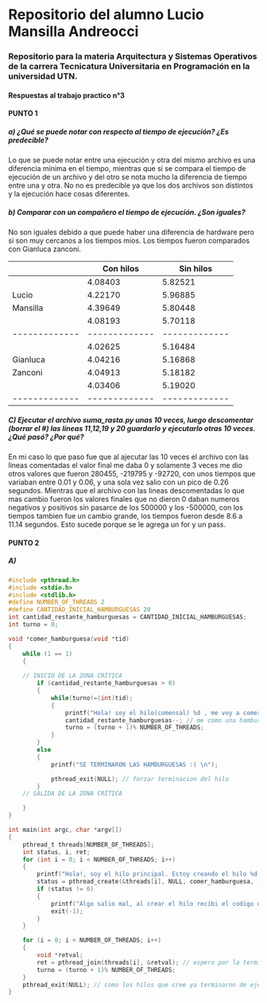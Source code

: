 # Repositorio del alumno **Lucio Mansilla Andreocci**

### Repositorio para la materia Arquitectura y Sistemas Operativos de la carrera Tecnicatura Universitaria en Programación en la universidad **UTN**.

#### Respuestas al trabajo practico n°3

#### PUNTO 1 

##### a) ¿Qué se puede notar con respecto al tiempo de ejecución? ¿Es predecible?
Lo que se puede notar entre una ejecución y otra del mismo archivo es una diferencia mínima en el tiempo, mientras que si se compara el tiempo de ejecución de un archivo y del otro se nota mucho la diferencia de tiempo entre una y otra.
No no es predecible ya que los dos archivos son distintos y la ejecución hace cosas diferentes.

##### b) Comparar con un compañero el tiempo de ejecución. ¿Son iguales?  
No son iguales debido a que puede haber una diferencia de hardware pero si son muy cercanos a los tiempos mios. Los tiempos fueron comparados con Gianluca zanconi.


|               |   Con hilos   |   Sin hilos   |                 
| ------------- | ------------- | ------------- |
|               |    4.08403    |    5.82521    |
|     Lucio     |    4.22170    |    5.96885    |
|    Mansilla   |    4.39649    |    5.80448    |
|               |    4.08193    |    5.70118    |
| ------------- | ------------- | ------------- |
|               |    4.02625    |    5.16484    |
|    Gianluca   |    4.04216    |    5.16868    |
|    Zanconi    |    4.04913    |    5.18182    |
|               |    4.03406    |    5.19020    |
| ------------- | ------------- | ------------- | 

##### C) Ejecutar el archivo suma_rasta.py unas 10 veces, luego descomentar (borrar el #) las líneas 11,12,19 y 20 guardarlo y ejecutarlo otras 10 veces. ¿Qué pasó? ¿Por qué?
En mi caso lo que paso fue que al ajecutar las 10 veces el archivo con las lineas comentadas el valor final me daba 0 y solamente 3 veces me dio otros valores que fueron 280455, -219795 y -92720, con unos tiempos que variaban entre 0.01 y 0.06, y una sola vez salio con un pico de 0.26 segundos. Mientras que el archivo con las lineas descomentadas lo que mas cambio fueron los valores finales que no dieron 0 daban numeros negativos y positivos sin pasarce de los 500000 y los -500000, con los tiempos tambien fue un cambio grande, los tiempos fueron desde 8.6 a 11.14 segundos.
Esto sucede porque se le agrega un for y un pass.

#### PUNTO 2

##### **A)** 

```c
#include <pthread.h>
#include <stdio.h>
#include <stdlib.h>
#define NUMBER_OF_THREADS 2
#define CANTIDAD_INICIAL_HAMBURGUESAS 20
int cantidad_restante_hamburguesas = CANTIDAD_INICIAL_HAMBURGUESAS;
int turno = 0;

void *comer_hamburguesa(void *tid)
{
	while (1 == 1)
	{ 
		
    // INICIO DE LA ZONA CRÍTICA
		if (cantidad_restante_hamburguesas > 0)
		{
			while(turno!=(int)tid);
			{
				printf("Hola! soy el hilo(comensal) %d , me voy a comer una hamburguesa ! ya que todavia queda/n %d \n", (int) tid, cantidad_restante_hamburguesas);
				cantidad_restante_hamburguesas--; // me como una hamburguesa
				turno = (turno + 1)% NUMBER_OF_THREADS;
			}
		}
		else
		{
			printf("SE TERMINARON LAS HAMBURGUESAS :( \n");

			pthread_exit(NULL); // forzar terminacion del hilo
		}
    // SALIDA DE LA ZONA CRÍTICA   

	}
}

int main(int argc, char *argv[])
{
	pthread_t threads[NUMBER_OF_THREADS];
	int status, i, ret;
	for (int i = 0; i < NUMBER_OF_THREADS; i++)
	{
		printf("Hola!, soy el hilo principal. Estoy creando el hilo %d \n", i);
		status = pthread_create(&threads[i], NULL, comer_hamburguesa, (void *)i);
		if (status != 0)
		{
			printf("Algo salio mal, al crear el hilo recibi el codigo de error %d \n", status);
			exit(-1);
		}
	}

	for (i = 0; i < NUMBER_OF_THREADS; i++)
	{
		void *retval;
		ret = pthread_join(threads[i], &retval); // espero por la terminacion de los hilos que cree
		turno = (turno + 1)% NUMBER_OF_THREADS;
	}
	pthread_exit(NULL); // como los hilos que cree ya terminaron de ejecutarse, termino yo tambien.
}
```



